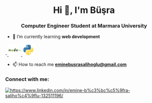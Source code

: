 <h1 align="center">Hi 👋, I'm Büşra</h1>
<h3 align="center">Computer Engineer Student at Marmara University</h3>

- 🌱 I’m currently learning **web development**


-<a href="https://nodejs.org" target="_blank" rel="noreferrer"> <img src="https://raw.githubusercontent.com/devicons/devicon/master/icons/nodejs/nodejs-original-wordmark.svg" alt="nodejs" width="40" height="40"/> </a> 
<a href="https://www.python.org" target="_blank" rel="noreferrer"> <img src="https://raw.githubusercontent.com/devicons/devicon/master/icons/python/python-original.svg" alt="python" width="40" height="40"/> </a> </p>


- 📫 How to reach me **eminebusrasalihoglu@gmail.com**

<h3 align="left">Connect with me:</h3>
<p align="left">
<a href="https:https://www.linkedin.com/in/emine-b%C3%BC%C5%9Fra-saliho%C4%9Flu-132511196/" target="blank"><img align="center" src="https://raw.githubusercontent.com/rahuldkjain/github-profile-readme-generator/master/src/images/icons/Social/linked-in-alt.svg" alt="https://www.linkedin.com/in/emine-b%c3%bc%c5%9fra-saliho%c4%9flu-132511196/" height="30" width="40" /></a>
</p>
